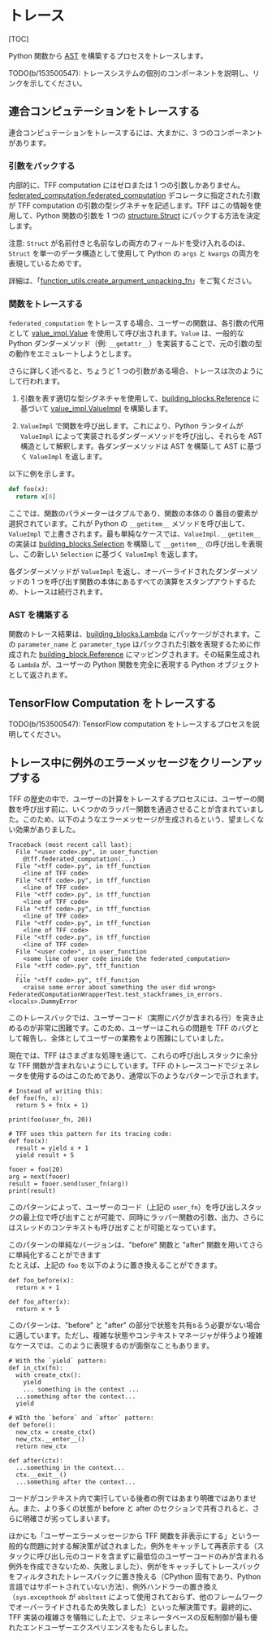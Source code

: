 # トレース

[TOC]

Python 関数から [AST](compilation.md#ast) を構築するプロセスをトレースします。

TODO(b/153500547): トレースシステムの個別のコンポーネントを説明し、リンクを示してください。

## 連合コンピュテーションをトレースする

連合コンピュテーションをトレースするには、大まかに、3 つのコンポーネントがあります。

### 引数をパックする

内部的に、TFF computation にはゼロまたは 1 つの引数しかありません。[federated_computation.federated_computation](https://github.com/tensorflow/federated/blob/main/tensorflow_federated/python/core/impl/federated_context/federated_computation.py) デコレータに指定された引数が TFF computation の引数の型シグネチャを記述します。TFF はこの情報を使用して、Python 関数の引数を 1 つの [structure.Struct](https://github.com/tensorflow/federated/blob/main/tensorflow_federated/python/common_libs/structure.py) にパックする方法を決定します。

注意: `Struct` が名前付きと名前なしの両方のフィールドを受け入れるのは、`Struct` を単一のデータ構造として使用して Python の `args` と `kwargs` の両方を表現しているためです。

詳細は、「[function_utils.create_argument_unpacking_fn](https://github.com/tensorflow/federated/blob/main/tensorflow_federated/python/core/impl/computation/function_utils.py)」をご覧ください。

### 関数をトレースする

`federated_computation` をトレースする場合、ユーザーの関数は、各引数の代用として [value_impl.Value](https://github.com/tensorflow/federated/blob/main/tensorflow_federated/python/core/impl/federated_context/value_impl.py) を使用して呼び出されます。`Value` は、一般的な Python ダンダーメソッド（例: `__getattr__`）を実装することで、元の引数の型の動作をエミュレートしようとします。

さらに詳しく述べると、ちょうど 1 つの引数がある場合、トレースは次のようにして行われます。

1. 引数を表す適切な型シグネチャを使用して、[building_blocks.Reference](https://github.com/tensorflow/federated/blob/main/tensorflow_federated/python/core/impl/federated_context/value_impl.py) に基づいて [value_impl.ValueImpl](https://github.com/tensorflow/federated/blob/main/tensorflow_federated/python/core/impl/compiler/building_blocks.py) を構築します。

2. `ValueImpl` で関数を呼び出します。これにより、Python ランタイムが `ValueImpl` によって実装されるダンダーメソッドを呼び出し、それらを AST 構造として解釈します。各ダンダーメソッドは AST を構築して AST に基づく `ValueImpl` を返します。

以下に例を示します。

```python
def foo(x):
  return x[0]
```

ここでは、関数のパラメーターはタプルであり、関数の本体の 0 番目の要素が選択されています。これが Python の `__getitem__` メソッドを呼び出して、`ValueImpl` で上書きされます。最も単純なケースでは、`ValueImpl.__getitem__` の実装は [building_blocks.Selection](https://github.com/tensorflow/federated/blob/main/tensorflow_federated/python/core/impl/compiler/building_blocks.py) を構築して `__getitem__` の呼び出しを表現し、この新しい `Selection` に基づく `ValueImpl` を返します。

各ダンダーメソッドが `ValueImpl` を返し、オーバーライドされたダンダーメソッドの 1 つを呼び出す関数の本体にあるすべての演算をスタンプアウトするため、トレースは続行されます。

### AST を構築する

関数のトレース結果は、[building_blocks.Lambda](https://github.com/tensorflow/federated/blob/main/tensorflow_federated/python/core/impl/compiler/building_blocks.py) にパッケージがされます。この `parameter_name` と `parameter_type` はパックされた引数を表現するために作成された [building_block.Reference](https://github.com/tensorflow/federated/blob/main/tensorflow_federated/python/core/impl/compiler/building_blocks.py) にマッピングされます。その結果生成される `Lambda` が、ユーザーの Python 関数を完全に表現する Python オブジェクトとして返されます。

## TensorFlow Computation をトレースする

TODO(b/153500547): TensorFlow computation をトレースするプロセスを説明してください。

## トレース中に例外のエラーメッセージをクリーンアップする

TFF の歴史の中で、ユーザーの計算をトレースするプロセスには、ユーザーの関数を呼び出す前に、いくつかのラッパー関数を通過させることが含まれていました。このため、以下のようなエラーメッセージが生成されるという、望ましくない効果がありました。

```
Traceback (most recent call last):
  File "<user code>.py", in user_function
    @tff.federated_computation(...)
  File "<tff code>.py", in tff_function
    <line of TFF code>
  File "<tff code>.py", in tff_function
    <line of TFF code>
  File "<tff code>.py", in tff_function
    <line of TFF code>
  File "<tff code>.py", in tff_function
    <line of TFF code>
  File "<tff code>.py", in tff_function
    <line of TFF code>
  File "<tff code>.py", in tff_function
    <line of TFF code>
  File "<user code>", in user_function
    <some line of user code inside the federated_computation>
  File "<tff code>.py", tff_function
  ...
  File "<tff code>.py", tff_function
    <raise some error about something the user did wrong>
FederatedComputationWrapperTest.test_stackframes_in_errors.<locals>.DummyError
```

このトレースバックでは、ユーザーコード（実際にバグが含まれる行）を突き止めるのが非常に困難です。このため、ユーザーはこれらの問題を TFF のバグとして報告し、全体としてユーザーの業務をより困難にしていました。

現在では、TFF はさまざまな処理を通じて、これらの呼び出しスタックに余分な TFF 関数が含まれないようにしています。TFF のトレースコードでジェネレータを使用するのはこのためであり、通常以下のようなパターンで示されます。

```
# Instead of writing this:
def foo(fn, x):
  return 5 + fn(x + 1)

print(foo(user_fn, 20))

# TFF uses this pattern for its tracing code:
def foo(x):
  result = yield x + 1
  yield result + 5

fooer = foo(20)
arg = next(fooer)
result = fooer.send(user_fn(arg))
print(result)
```

このパターンによって、ユーザーのコード（上記の `user_fn`）を呼び出しスタックの最上位で呼び出すことが可能で、同時にラッパー関数の引数、出力、さらにはスレッドのコンテキストも呼び出すことが可能となっています。

このパターンの単純なバージョンは、"before" 関数と "after" 関数を用いてさらに単純化することができます<br>たとえば、上記の `foo` を以下のように置き換えることができます。

```
def foo_before(x):
  return x + 1

def foo_after(x):
  return x + 5
```

このパターンは、"before" と "after" の部分で状態を共有sるう必要がない場合に適しています。ただし、複雑な状態やコンテキストマネージャが伴うより複雑なケースでは、このように表現するのが面倒なこともあります。

```
# With the `yield` pattern:
def in_ctx(fn):
  with create_ctx():
    yield
    ... something in the context ...
  ...something after the context...
  yield

# WIth the `before` and `after` pattern:
def before():
  new_ctx = create_ctx()
  new_ctx.__enter__()
  return new_ctx

def after(ctx):
  ...something in the context...
  ctx.__exit__()
  ...something after the context...
```

コードがコンテキスト内で実行している後者の例ではあまり明確ではありません。また、より多くの状態が before と after のセクションで共有されると、さらに明確さが劣ってしまいます。

ほかにも「ユーザーエラーメッセージから TFF 関数を非表示にする」という一般的な問題に対する解決策が試されました。例外をキャッチして再表示する（スタックに呼び出し元のコードを含まずに最低位のユーザーコードのみが含まれる例外を作成できないため、失敗しました）、例がをキャッチしてトレースバックをフィルタされたトレースバックに置き換える（CPython 固有であり、Python 言語ではサポートされていない方法）、例外ハンドラーの置き換え（`sys.excepthook` が `absltest` によって使用されておらず、他のフレームワークでオーバーライドされるため失敗しました）といった解決策です。最終的に、TFF 実装の複雑さを犠牲にした上で、ジェネレータベースの反転制御が最も優れたエンドユーザーエクスペリエンスをもたらしました。

